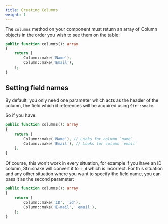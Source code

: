 ```yaml
---
title: Creating Columns
weight: 1
---
```


The `columns` method on your component must return an array of Column objects in the order you wish to see them on the table:

```php
public function columns(): array
{
    return [
        Column::make('Name'),
        Column::make('Email'),
    ];
}
```

## Setting field names

By default, you only need one parameter which acts as the header of the column, the field which it references will be acquired using `Str::snake`.

So if you have:

```php
public function columns(): array
{
    return [
        Column::make('Name'), // Looks for column `name`
        Column::make('Email'), // Looks for column `email`
    ];
}
```

Of course, this won't work in every situation, for example if you have an ID column, Str::snake will convert it to `i_d` which is incorrect. For this situation and any other situation where you want to specify the field name, you can pass it as the second parameter:

```php
public function columns(): array
{
    return [
        Column::make('ID', 'id'),
        Column::make('E-mail', 'email'),
    ];
}
```
